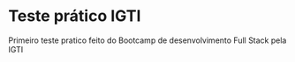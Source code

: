 # Teste prático IGTI
 Primeiro teste pratico feito do Bootcamp de desenvolvimento Full Stack pela IGTI
